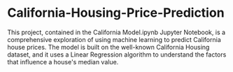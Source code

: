 # California-Housing-Price-Prediction
This project, contained in the California Model.ipynb Jupyter Notebook, is a comprehensive exploration of using machine learning to predict California house prices. The model is built on the well-known California Housing dataset, and it uses a Linear Regression algorithm to understand the factors that influence a house's median value.
